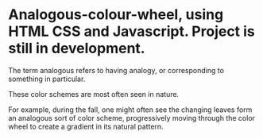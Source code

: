# Analogous-colour-wheel, using HTML CSS and Javascript. Project is still in development.

The term analogous refers to having analogy, or corresponding to something in particular.

These color schemes are most often seen in nature. 

For example, during the fall, one might often see the changing leaves form an analogous sort of color scheme,
progressively moving through the color wheel to create a gradient in its natural pattern.
